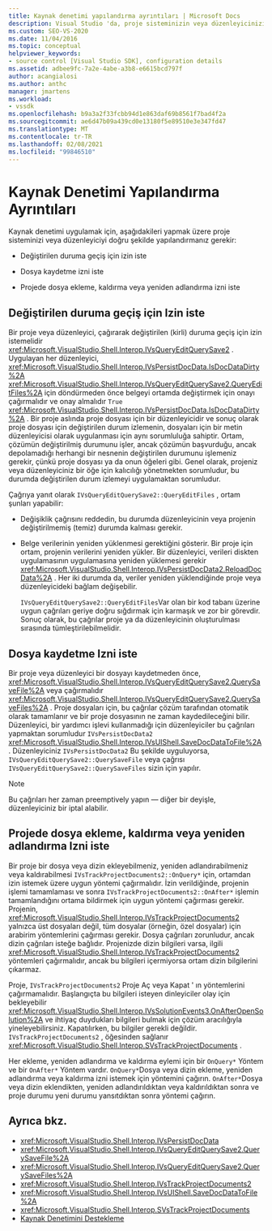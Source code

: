 ```yaml
---
title: Kaynak denetimi yapılandırma ayrıntıları | Microsoft Docs
description: Visual Studio 'da, proje sisteminizin veya düzenleyicinizin izin istemek üzere yapılandırılmasını içeren bir proje türü için kaynak denetimi uygulama hakkında bilgi edinin.
ms.custom: SEO-VS-2020
ms.date: 11/04/2016
ms.topic: conceptual
helpviewer_keywords:
- source control [Visual Studio SDK], configuration details
ms.assetid: adbee9fc-7a2e-4abe-a3b8-e6615bcd797f
author: acangialosi
ms.author: anthc
manager: jmartens
ms.workload:
- vssdk
ms.openlocfilehash: b9a3a2f33fcbb94d1e863daf69b8561f7bad4f2a
ms.sourcegitcommit: ae6d47b09a439cd0e13180f5e89510e3e347fd47
ms.translationtype: MT
ms.contentlocale: tr-TR
ms.lasthandoff: 02/08/2021
ms.locfileid: "99846510"
---
```

# <a name="source-control-configuration-details"></a>Kaynak Denetimi Yapılandırma Ayrıntıları
Kaynak denetimi uygulamak için, aşağıdakileri yapmak üzere proje sisteminizi veya düzenleyiciyi doğru şekilde yapılandırmanız gerekir:

- Değiştirilen duruma geçiş için izin iste

- Dosya kaydetme izni iste

- Projede dosya ekleme, kaldırma veya yeniden adlandırma izni iste

## <a name="request-permission-to-transition-to-changed-state"></a>Değiştirilen duruma geçiş için Izin iste
 Bir proje veya düzenleyici, çağırarak değiştirilen (kirli) duruma geçiş için izin istemelidir <xref:Microsoft.VisualStudio.Shell.Interop.IVsQueryEditQuerySave2> . Uygulayan her düzenleyici, <xref:Microsoft.VisualStudio.Shell.Interop.IVsPersistDocData.IsDocDataDirty%2A> <xref:Microsoft.VisualStudio.Shell.Interop.IVsQueryEditQuerySave2.QueryEditFiles%2A> için döndürmeden önce belgeyi ortamda değiştirmek için onayı çağırmalıdır ve onay almalıdır `True` <xref:Microsoft.VisualStudio.Shell.Interop.IVsPersistDocData.IsDocDataDirty%2A> . Bir proje aslında proje dosyası için bir düzenleyicidir ve sonuç olarak proje dosyası için değiştirilen durum izlemenin, dosyaları için bir metin düzenleyicisi olarak uygulanması için aynı sorumluluğa sahiptir. Ortam, çözümün değiştirilmiş durumunu işler, ancak çözümün başvurduğu, ancak depolamadığı herhangi bir nesnenin değiştirilen durumunu işlemeniz gerekir, çünkü proje dosyası ya da onun öğeleri gibi. Genel olarak, projeniz veya düzenleyiciniz bir öğe için kalıcılığı yönetmekten sorumludur, bu durumda değiştirilen durum izlemeyi uygulamaktan sorumludur.

 Çağrıya yanıt olarak `IVsQueryEditQuerySave2::QueryEditFiles` , ortam şunları yapabilir:

- Değişiklik çağrısını reddedin, bu durumda düzenleyicinin veya projenin değiştirilmemiş (temiz) durumda kalması gerekir.

- Belge verilerinin yeniden yüklenmesi gerektiğini gösterir. Bir proje için ortam, projenin verilerini yeniden yükler. Bir düzenleyici, verileri diskten uygulamasının uygulamasına yeniden yüklemesi gerekir <xref:Microsoft.VisualStudio.Shell.Interop.IVsPersistDocData2.ReloadDocData%2A> . Her iki durumda da, veriler yeniden yüklendiğinde proje veya düzenleyicideki bağlam değişebilir.

  `IVsQueryEditQuerySave2::QueryEditFiles`Var olan bir kod tabanı üzerine uygun çağrıları geriye doğru sığdırmak için karmaşık ve zor bir görevdir. Sonuç olarak, bu çağrılar proje ya da düzenleyicinin oluşturulması sırasında tümleştirilebilmelidir.

## <a name="request-permission-to-save-a-file"></a>Dosya kaydetme Izni iste
 Bir proje veya düzenleyici bir dosyayı kaydetmeden önce, <xref:Microsoft.VisualStudio.Shell.Interop.IVsQueryEditQuerySave2.QuerySaveFile%2A> veya çağırmalıdır <xref:Microsoft.VisualStudio.Shell.Interop.IVsQueryEditQuerySave2.QuerySaveFiles%2A> . Proje dosyaları için, bu çağrılar çözüm tarafından otomatik olarak tamamlanır ve bir proje dosyasının ne zaman kaydedileceğini bilir. Düzenleyici, bir yardımcı işlevi kullanmadığı için düzenleyiciler bu çağrıları yapmaktan sorumludur `IVsPersistDocData2` <xref:Microsoft.VisualStudio.Shell.Interop.IVsUIShell.SaveDocDataToFile%2A> . Düzenleyiciniz `IVsPersistDocData2` Bu şekilde uyguluyorsa, `IVsQueryEditQuerySave2::QuerySaveFile` veya çağrısı `IVsQueryEditQuerySave2::QuerySaveFiles` sizin için yapılır.

> [!NOTE]
> Bu çağrıları her zaman preemptively yapın — diğer bir deyişle, düzenleyiciniz bir iptal alabilir.

## <a name="request-permission-to-add-remove-or-rename-files-in-the-project"></a>Projede dosya ekleme, kaldırma veya yeniden adlandırma Izni iste
 Bir proje bir dosya veya dizin ekleyebilmeniz, yeniden adlandırabilmeniz veya kaldırabilmesi `IVsTrackProjectDocuments2::OnQuery*` için, ortamdan izin istemek üzere uygun yöntemi çağırmalıdır. İzin verildiğinde, projenin işlemi tamamlaması ve sonra `IVsTrackProjectDocuments2::OnAfter*` işlemin tamamlandığını ortama bildirmek için uygun yöntemi çağırması gerekir. Projenin, <xref:Microsoft.VisualStudio.Shell.Interop.IVsTrackProjectDocuments2> yalnızca üst dosyaları değil, tüm dosyalar (örneğin, özel dosyalar) için arabirim yöntemlerini çağırması gerekir. Dosya çağrıları zorunludur, ancak dizin çağrıları isteğe bağlıdır. Projenizde dizin bilgileri varsa, ilgili <xref:Microsoft.VisualStudio.Shell.Interop.IVsTrackProjectDocuments2> yöntemleri çağırmalıdır, ancak bu bilgileri içermiyorsa ortam dizin bilgilerini çıkarmaz.

 Proje, `IVsTrackProjectDocuments2` Proje Aç veya Kapat ' ın yöntemlerini çağırmamalıdır. Başlangıçta bu bilgileri isteyen dinleyiciler olay için bekleyebilir <xref:Microsoft.VisualStudio.Shell.Interop.IVsSolutionEvents3.OnAfterOpenSolution%2A> ve ihtiyaç duydukları bilgileri bulmak için çözüm aracılığıyla yineleyebilirsiniz. Kapatılırken, bu bilgiler gerekli değildir. `IVsTrackProjectDocuments2` , öğesinden sağlanır <xref:Microsoft.VisualStudio.Shell.Interop.SVsTrackProjectDocuments> .

 Her ekleme, yeniden adlandırma ve kaldırma eylemi için bir `OnQuery*` Yöntem ve bir `OnAfter*` Yöntem vardır. `OnQuery*`Dosya veya dizin ekleme, yeniden adlandırma veya kaldırma izni istemek için yöntemini çağırın. `OnAfter*`Dosya veya dizin eklendikten, yeniden adlandırıldıktan veya kaldırıldıktan sonra ve proje durumu yeni durumu yansıtdıktan sonra yöntemi çağırın.

## <a name="see-also"></a>Ayrıca bkz.

- <xref:Microsoft.VisualStudio.Shell.Interop.IVsPersistDocData>
- <xref:Microsoft.VisualStudio.Shell.Interop.IVsQueryEditQuerySave2.QuerySaveFile%2A>
- <xref:Microsoft.VisualStudio.Shell.Interop.IVsQueryEditQuerySave2.QuerySaveFiles%2A>
- <xref:Microsoft.VisualStudio.Shell.Interop.IVsTrackProjectDocuments2>
- <xref:Microsoft.VisualStudio.Shell.Interop.IVsUIShell.SaveDocDataToFile%2A>
- <xref:Microsoft.VisualStudio.Shell.Interop.SVsTrackProjectDocuments>
- [Kaynak Denetimini Destekleme](../../extensibility/internals/supporting-source-control.md)

